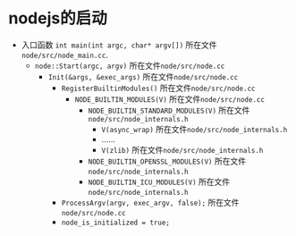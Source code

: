 # nodejs的启动

- 入口函数 `int main(int argc, char* argv[])` 所在文件`node/src/node_main.cc`.
    - `node::Start(argc, argv)` 所在文件`node/src/node.cc`
        - `Init(&args, &exec_args)` 所在文件`node/src/node.cc`
            - `RegisterBuiltinModules()` 所在文件`node/src/node.cc`
                - `NODE_BUILTIN_MODULES(V)` 所在文件`node/src/node.cc`
                    - `NODE_BUILTIN_STANDARD_MODULES(V)` 所在文件`node/src/node_internals.h`
                        - `V(async_wrap)` 所在文件`node/src/node_internals.h`
                        - ......
                        - `V(zlib)` 所在文件`node/src/node_internals.h`
                    - `NODE_BUILTIN_OPENSSL_MODULES(V)` 所在文件`node/src/node_internals.h`
                    - `NODE_BUILTIN_ICU_MODULES(V)` 所在文件`node/src/node_internals.h`
            - `ProcessArgv(argv, exec_argv, false);` 所在文件`node/src/node.cc`
            - `node_is_initialized = true;`